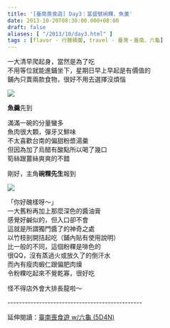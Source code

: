 ```yaml
---
title: '[臺南喪食遊] Day3：富盛號碗粿、魚羹'
date: 2013-10-20T08:30:00.000+08:00
draft: false
aliases: [ "/2013/10/day3.html" ]
tags : [flavor - 行膳積腹, travel - 臺灣・臺南、六龜]
---
```


一大清早爬起身，當然是為了吃  
不用等位就能進鋪坐下，星期日早上早起是有價值的  
鋪內只賣兩款食物，很好不用去選擇沒煩惱  

![](/images/tainan3a.jpg)

**魚羹**先到  

滿滿一碗的分量蠻多  
魚肉很大顆，彈牙又鮮味  
不太喜歡台南的偏甜粉漿湯羹  
但因為加了烏醋有酸點所以喝了幾口  
筍絲跟薑絲爽爽的不錯  
  
剛好，主角**碗粿先生**報到  

![](/images/tainan3a1.jpg)

「你好醜樣呀～」  
一大舊粉再加上那麼深色的醬油膏  
感覺好鹹似的，但入口卻不會  
這就是所謂獨門醬了的神奇之處  
以竹枝剖開拮起吃（鋪內貼有使用說明）  
比一般的不同，這個粉粿是啡色的  
很QQ，沒有蒸過火或放久了的倒汗水  
而內有瘦肉蝦仁跟偏肥肉燥  
令粉粿吃起來不覺乾寡，很好吃  
  
  
怪不得店外會大排長龍啦～  
  
\-----------------------------------------------  
  
延伸閱讀：[臺南喪食遊 w/六龜 (5D4N)](https://hidie.net/tainan5d4n/)
